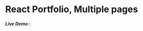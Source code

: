 # React Portfolio, Multiple pages
<h5>Live Demo : <a href="https://girishsutar229.github.io/Portfolio" target="_blank" rel="noopener noreferrer"></a></h5>
